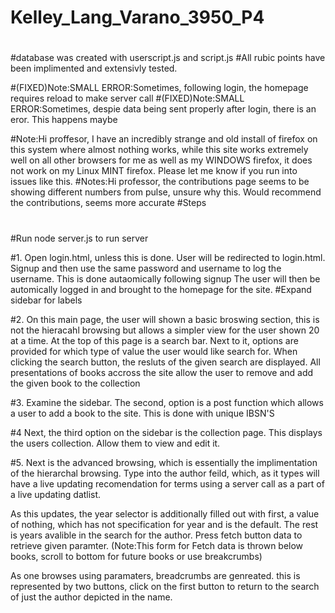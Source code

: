 # Kelley_Lang_Varano_3950_P4
#

#database was created with userscript.js and script.js
#All rubic points have been implimented and extensivly tested. 

#(FIXED)Note:SMALL ERROR:Sometimes, following login, the homepage requires reload to make server call
#(FIXED)Note:SMALL ERROR:Sometimes, despie data being sent properly after  login, there is an eror. This happens maybe 


#Note:Hi proffesor, I have an incredibly strange and old install of firefox on this system where almost nothing works, 
while this site works extremely well on all other browsers for me as well as my WINDOWS firefox, it does not work on my Linux MINT firefox. Please let me know if you run into issues like this. 
#Notes:Hi professor, the contributions page seems to be showing different numbers from pulse, unsure why this. Would recommend the contributions, seems more accurate
#Steps
#
#Run node server.js to run server




#1. Open login.html, unless this is done. User will be redirected to login.html. Signup and then use the same password and username to log the username. This is done autaomically following signup
The user will then be automically logged in and brought to the homepage for the site. 
#Expand sidebar for labels 



#2. On this main page, the user will shown a basic broswing section, this is not the hieracahl browsing but allows a
simpler view for the user shown 20 at a time. At the top of this page is a search bar. Next to it, options are provided 
for which type of value the user would like search for. When clicking the search button, the resluts of the given search are displayed. 
All presentations of books accross the site allow the user to remove and add the given book to the collection



#3. Examine the sidebar. The second, option is a post function which allows a user to add a book to the site. 
This is done with unique IBSN'S

#4 Next, the third option on the sidebar is the collection page. This displays the users collection. Allow them to view 
and edit it. 




#5. Next is the advanced browsing, which is essentially the implimentation of the hierarchal browsing. 
Type into the author feild, which, as it types will have a live updating recomendation for terms using a server call as a part of a live updating datlist.

As this updates, the year selector is additionally filled out with first, a value of nothing, which has not specification for 
year and is the default. The rest is years avalible in the search for the author. Press fetch button data to retrieve given paramter. (Note:This form for Fetch data is thrown below books, scroll to bottom for future books or use breakcrumbs)


As one browses using paramaters, breadcrumbs are genreated.  this is represented by two buttons,
click on the first button to return to the search of just the author depicted in the name. 
